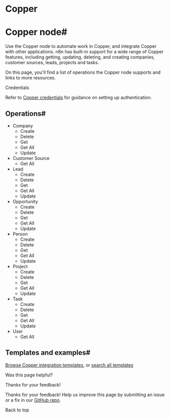 # Copper

[ ](https://github.com/n8n-io/n8n-docs/edit/main/docs/integrations/builtin/app-nodes/n8n-nodes-base.copper.md "Edit this page")

# Copper node#

Use the Copper node to automate work in Copper, and integrate Copper with other applications. n8n has built-in support for a wide range of Copper features, including getting, updating, deleting, and creating companies, customer sources, leads, projects and tasks.

On this page, you'll find a list of operations the Copper node supports and links to more resources.

Credentials

Refer to [Copper credentials](../../credentials/copper/) for guidance on setting up authentication. 

## Operations#

  * Company
    * Create
    * Delete
    * Get
    * Get All
    * Update
  * Customer Source
    * Get All
  * Lead
    * Create
    * Delete
    * Get
    * Get All
    * Update
  * Opportunity
    * Create
    * Delete
    * Get
    * Get All
    * Update
  * Person
    * Create
    * Delete
    * Get
    * Get All
    * Update
  * Project
    * Create
    * Delete
    * Get
    * Get All
    * Update
  * Task
    * Create
    * Delete
    * Get
    * Get All
    * Update
  * User
    * Get All



## Templates and examples#

[Browse Copper integration templates](https://n8n.io/integrations/copper/), or [search all templates](https://n8n.io/workflows/)

Was this page helpful? 

Thanks for your feedback! 

Thanks for your feedback! Help us improve this page by submitting an issue or a fix in our [GitHub repo](https://github.com/n8n-io/n8n-docs). 

Back to top 
